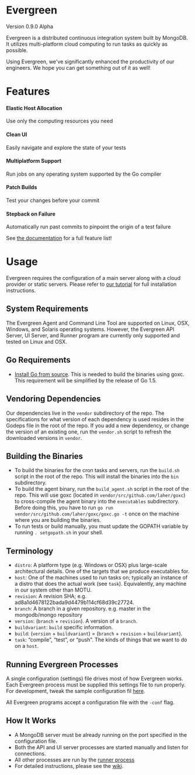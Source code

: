 # Evergreen
Version 0.9.0 Alpha

Evergreen is a distributed continuous integration system built by MongoDB.
It utilizes multi-platform cloud computing to run tasks as quickly as possible.

Using Evergreen, we've significantly enhanced the productivity of our engineers. 
We hope you can get something out of it as well!

# Features

#### Elastic Host Allocation
Use only the computing resources you need

#### Clean UI 
Easily navigate and explore the state of your tests

#### Multiplatform Support
Run jobs on any operating system supported by the Go compiler

#### Patch Builds 
Test your changes before your commit

#### Stepback on Failure
Automatically run past commits to pinpoint the origin of a test failure

See [the documentation](https://github.com/evergreen-ci/evergreen/wiki) for a full feature list!

# Usage
Evergreen requires the configuration of a main server along with a cloud provider or static servers.
Please refer to [our tutorial](https://github.com/evergreen-ci/evergreen/wiki/Getting-Started) for full installation instructions.

## System Requirements
 The Evergreen Agent and Command Line Tool are supported on Linux, OSX, Windows, and Solaris operating systems. 
 However, the Evergreen API Server, UI Server, and Runner program are currently only supported and tested on Linux and OSX.

## Go Requirements
 * [Install Go from source](http://golang.org/doc/install/source).
 This is needed to build the binaries using goxc.
 This requirement will be simplified by the release of Go 1.5.

## Vendoring Dependencies
Our dependencies live in the `vendor` subdirectory of the repo.
The specifications for what version of each dependency is used resides in the Godeps file in the root of the repo.
If you add a new dependency, or change the version of an existing one, run the `vendor.sh` script to refresh the downloaded versions in `vendor`.

## Building the Binaries
* To build the binaries for the cron tasks and servers, run the `build.sh` script in the root of the repo. This will
install the binaries into the `bin` subdirectory.
* To build the agent binary, run the `build_agent.sh` script in the root of the repo. This will use goxc (located in
`vendor/src/github.com/laher/goxc`) to cross-compile the agent binary into the `executables` subdirectory. Before doing
this, you have to run `go run vendor/src/github.com/laher/goxc/goxc.go -t` once on the machine where you are building 
the binaries.
* To run tests or build manually, you must update the GOPATH variable by running `. setgopath.sh` in your shell.

## Terminology
* `distro`: A platform type (e.g. Windows or OSX) plus large-scale architectural details.  One of the targets that we produce executables for.
* `host`: One of the machines used to run tasks on; typically an instance of a distro that does the actual work (see `task`). Equivalently, any machine in our system other than MOTU.
* `revision`: A revision SHA; e.g. ad8a1d4678122bada9d4479b114cf68d39c27724.
* `branch`: A branch in a given repository. e.g. master in the mongodb/mongo repository
* `version`: (`branch` + `revision`).  A version of a `branch`.
* `buildvariant`: `build` specific information.
* `build`: (`version` + `buildvariant`) = (`branch` + `revision` + `buildvariant`).
* `task`: “compile”, “test”, or “push”.  The kinds of things that we want to do on a `host`.

## Running Evergreen Processes
A single configuration (settings) file drives most of how Evergreen works. Each Evergreen process must be supplied this settings file to run properly.
For development, tweak the sample configuration fil  [here](). <TODO>

All Evergreen programs accept a configuration file with the `-conf` flag.

## How It Works
 * A MongoDB server must be already running on the port specified in the configuration file.
 * Both the API and UI server processes are started manually and listen for connections.
 * All other processes are run by the [runner process]() <TODO>
 * For detailed instructions, please see the [wiki](https://github.com/evergreen-ci/evergreen/wiki).
